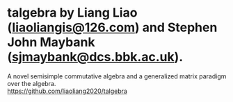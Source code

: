 # talgebra by Liang Liao (liaoliangis@126.com) and Stephen John Maybank (sjmaybank@dcs.bbk.ac.uk).
A novel semisimple commutative algebra and a generalized matrix paradigm over the algebra.  
https://github.com/liaoliang2020/talgebra
